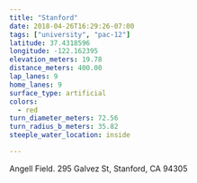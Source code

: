 ```yaml
---
title: "Stanford"
date: 2018-04-26T16:29:26-07:00
tags: ["university", "pac-12"]
latitude: 37.4318596
longitude: -122.162395
elevation_meters: 19.78
distance_meters: 400.00
lap_lanes: 9
home_lanes: 9
surface_type: artificial
colors: 
  - red
turn_diameter_meters: 72.56
turn_radius_b_meters: 35.82
steeple_water_location: inside

---
```

Angell Field. 295 Galvez St, Stanford, CA 94305
<!--more-->
